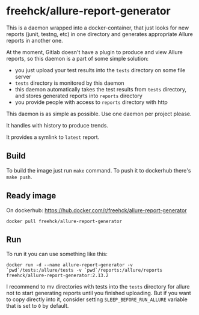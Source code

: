 freehck/allure-report-generator
=========

This is a daemon wrapped into a docker-container, that just looks for new reports (junit, testng, etc) in one directory and generates appropriate Allure reports in another one.

At the moment, Gitlab doesn't have a plugin to produce and view Allure reports, so this daemon is a part of some simple solution:
- you just upload your test results into the `tests` directory on some file server
- `tests` directory is monitored by this daemon
- this daemon automatically takes the test results from `tests` directory, and stores generated reports into `reports` directory
- you provide people with access to `reports` directory with http

This daemon is as simple as possible. Use one daemon per project please.

It handles with history to produce trends.

It provides a symlink to `latest` report.

Build
-----

To build the image just run `make` command. To push it to dockerhub there's `make push`.

Ready image
-----------

On dockerhub: https://hub.docker.com/r/freehck/allure-report-generator

    docker pull freehck/allure-report-generator

Run
---

To run it you can use something like this:

    docker run -d --name allure-report-generator -v `pwd`/tests:/allure/tests -v `pwd`/reports:/allure/reports freehck/allure-report-generator:2.13.2

I recommend to mv directories with tests into the `tests` directory for allure not to start generating reports until you finished uploading. But if you want to copy directly into it, consider setting `SLEEP_BEFORE_RUN_ALLURE` variable that is set to `0` by default.
